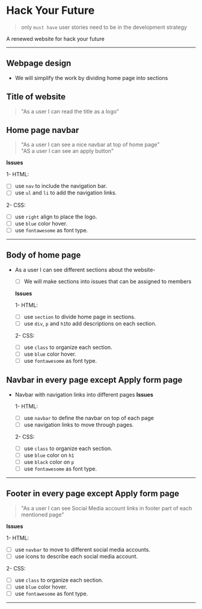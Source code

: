# Hack Your Future

> only `must have` user stories need to be in the development strategy

A renewed website for hack your future

---

## Webpage design

- We will simplify the work by dividing home page into sections

## Title of website

> "As a user I can read the title as a logo"

## Home page navbar

> "As a user I can see a nice navbar at top of home page" <br> "AS a user I can
> see an apply button"

**Issues**

1- HTML:

- [ ] use `nav` to include the navigation bar.
- [ ] use `ul` and `li` to add the navigation links.

2- CSS:

- [ ] use `right` align to place the logo.
- [ ] use `blue` color hover.
- [ ] use `fontawesome` as font type.

---

## Body of home page

- As a user I can see different sections about the website-

  - [ ] We will make sections into issues that can be assigned to members

  **Issues**

  1- HTML:

  - [ ] use `section` to divide home page in sections.
  - [ ] use `div`, `p` and `h1`to add descriptions on each section.

  2- CSS:

  - [ ] use `class` to organize each section.
  - [ ] use `blue` color hover.
  - [ ] use `fontawesome` as font type.

## Navbar in every page except Apply form page

- Navbar with navigation links into different pages **Issues**

  1- HTML:

  - [ ] use `navbar` to define the navbar on top of each page
  - [ ] use navigation links to move through pages.

  2- CSS:

  - [ ] use `class` to organize each section.
  - [ ] use `blue` color on `h1`
  - [ ] use `black` color on `p`
  - [ ] use `fontawesome` as font type.

---

## Footer in every page except Apply form page

> "As a user I can see Social Media account links in footer part of each
> mentioned page"

**Issues**

1- HTML:

- [ ] use `navbar` to move to different social media accounts.
- [ ] use icons to describe each social media account.

2- CSS:

- [ ] use `class` to organize each section.
- [ ] use `blue` color hover.
- [ ] use `fontawesome` as font type.

---
